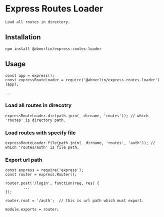 # Express Routes Loader

    Load all routes in directory.

## Installation
    
    npm install @abnerlin/express-routes-loader


## Usage
    
```
const app = express();
const expressRouteLoader = require('@abnerlin/express-routes-loader')(app);
    
...

```

### Load all routes in direcotry

```
expressRouteLoader.dir(path.join(__dirname, 'routes')); // which 'routes' is directory path.
```

### Load routes with specify file

```
expressRouteLoader.file(path.join(__dirname, 'routes', 'auth')); // which 'routes/auth' is file path.

```

### Export url path
```
const express = require('express');
const router = express.Router();

router.post('/login', function(req, res) {
        ...
});

router.root = '/auth';  // this is url path which must export.

module.exports = router;
```